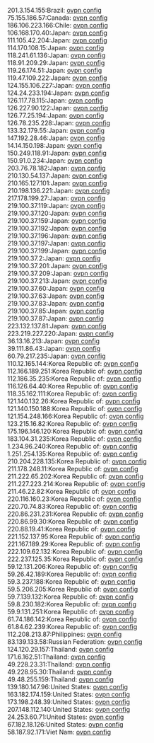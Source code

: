 201.3.154.155:Brazil: [ovpn config](vpn/201_3_154_155.ovpn)  
75.155.186.57:Canada: [ovpn config](vpn/75_155_186_57.ovpn)  
186.106.223.166:Chile: [ovpn config](vpn/186_106_223_166.ovpn)  
106.168.170.40:Japan: [ovpn config](vpn/106_168_170_40.ovpn)  
111.105.42.204:Japan: [ovpn config](vpn/111_105_42_204.ovpn)  
114.170.108.15:Japan: [ovpn config](vpn/114_170_108_15.ovpn)  
118.241.61.136:Japan: [ovpn config](vpn/118_241_61_136.ovpn)  
118.91.209.29:Japan: [ovpn config](vpn/118_91_209_29.ovpn)  
119.26.174.51:Japan: [ovpn config](vpn/119_26_174_51.ovpn)  
119.47.109.222:Japan: [ovpn config](vpn/119_47_109_222.ovpn)  
124.155.106.227:Japan: [ovpn config](vpn/124_155_106_227.ovpn)  
124.24.233.194:Japan: [ovpn config](vpn/124_24_233_194.ovpn)  
126.117.78.115:Japan: [ovpn config](vpn/126_117_78_115.ovpn)  
126.227.90.122:Japan: [ovpn config](vpn/126_227_90_122.ovpn)  
126.77.25.194:Japan: [ovpn config](vpn/126_77_25_194.ovpn)  
126.78.235.228:Japan: [ovpn config](vpn/126_78_235_228.ovpn)  
133.32.179.55:Japan: [ovpn config](vpn/133_32_179_55.ovpn)  
147.192.28.46:Japan: [ovpn config](vpn/147_192_28_46.ovpn)  
14.14.150.198:Japan: [ovpn config](vpn/14_14_150_198.ovpn)  
150.249.118.91:Japan: [ovpn config](vpn/150_249_118_91.ovpn)  
150.91.0.234:Japan: [ovpn config](vpn/150_91_0_234.ovpn)  
203.76.78.182:Japan: [ovpn config](vpn/203_76_78_182.ovpn)  
210.130.54.137:Japan: [ovpn config](vpn/210_130_54_137.ovpn)  
210.165.127.101:Japan: [ovpn config](vpn/210_165_127_101.ovpn)  
210.198.136.221:Japan: [ovpn config](vpn/210_198_136_221.ovpn)  
217.178.199.27:Japan: [ovpn config](vpn/217_178_199_27.ovpn)  
219.100.37.119:Japan: [ovpn config](vpn/219_100_37_119.ovpn)  
219.100.37.120:Japan: [ovpn config](vpn/219_100_37_120.ovpn)  
219.100.37.159:Japan: [ovpn config](vpn/219_100_37_159.ovpn)  
219.100.37.192:Japan: [ovpn config](vpn/219_100_37_192.ovpn)  
219.100.37.196:Japan: [ovpn config](vpn/219_100_37_196.ovpn)  
219.100.37.197:Japan: [ovpn config](vpn/219_100_37_197.ovpn)  
219.100.37.199:Japan: [ovpn config](vpn/219_100_37_199.ovpn)  
219.100.37.2:Japan: [ovpn config](vpn/219_100_37_2.ovpn)  
219.100.37.201:Japan: [ovpn config](vpn/219_100_37_201.ovpn)  
219.100.37.209:Japan: [ovpn config](vpn/219_100_37_209.ovpn)  
219.100.37.213:Japan: [ovpn config](vpn/219_100_37_213.ovpn)  
219.100.37.60:Japan: [ovpn config](vpn/219_100_37_60.ovpn)  
219.100.37.63:Japan: [ovpn config](vpn/219_100_37_63.ovpn)  
219.100.37.83:Japan: [ovpn config](vpn/219_100_37_83.ovpn)  
219.100.37.85:Japan: [ovpn config](vpn/219_100_37_85.ovpn)  
219.100.37.87:Japan: [ovpn config](vpn/219_100_37_87.ovpn)  
223.132.137.81:Japan: [ovpn config](vpn/223_132_137_81.ovpn)  
223.219.227.220:Japan: [ovpn config](vpn/223_219_227_220.ovpn)  
36.13.16.213:Japan: [ovpn config](vpn/36_13_16_213.ovpn)  
39.111.86.43:Japan: [ovpn config](vpn/39_111_86_43.ovpn)  
60.79.217.235:Japan: [ovpn config](vpn/60_79_217_235.ovpn)  
110.12.165.144:Korea Republic of: [ovpn config](vpn/110_12_165_144.ovpn)  
112.166.189.251:Korea Republic of: [ovpn config](vpn/112_166_189_251.ovpn)  
112.186.35.235:Korea Republic of: [ovpn config](vpn/112_186_35_235.ovpn)  
116.126.64.40:Korea Republic of: [ovpn config](vpn/116_126_64_40.ovpn)  
118.35.162.111:Korea Republic of: [ovpn config](vpn/118_35_162_111.ovpn)  
121.140.132.26:Korea Republic of: [ovpn config](vpn/121_140_132_26.ovpn)  
121.140.150.188:Korea Republic of: [ovpn config](vpn/121_140_150_188.ovpn)  
121.154.248.166:Korea Republic of: [ovpn config](vpn/121_154_248_166.ovpn)  
123.215.16.82:Korea Republic of: [ovpn config](vpn/123_215_16_82.ovpn)  
175.196.146.120:Korea Republic of: [ovpn config](vpn/175_196_146_120.ovpn)  
183.104.31.235:Korea Republic of: [ovpn config](vpn/183_104_31_235.ovpn)  
1.234.96.240:Korea Republic of: [ovpn config](vpn/1_234_96_240.ovpn)  
1.251.254.135:Korea Republic of: [ovpn config](vpn/1_251_254_135.ovpn)  
210.204.228.135:Korea Republic of: [ovpn config](vpn/210_204_228_135.ovpn)  
211.178.248.11:Korea Republic of: [ovpn config](vpn/211_178_248_11.ovpn)  
211.222.65.202:Korea Republic of: [ovpn config](vpn/211_222_65_202.ovpn)  
211.227.223.214:Korea Republic of: [ovpn config](vpn/211_227_223_214.ovpn)  
211.46.22.82:Korea Republic of: [ovpn config](vpn/211_46_22_82.ovpn)  
220.116.160.23:Korea Republic of: [ovpn config](vpn/220_116_160_23.ovpn)  
220.70.74.83:Korea Republic of: [ovpn config](vpn/220_70_74_83.ovpn)  
220.86.231.231:Korea Republic of: [ovpn config](vpn/220_86_231_231.ovpn)  
220.86.99.30:Korea Republic of: [ovpn config](vpn/220_86_99_30.ovpn)  
220.88.19.41:Korea Republic of: [ovpn config](vpn/220_88_19_41.ovpn)  
221.152.137.95:Korea Republic of: [ovpn config](vpn/221_152_137_95.ovpn)  
221.167.189.29:Korea Republic of: [ovpn config](vpn/221_167_189_29.ovpn)  
222.109.62.132:Korea Republic of: [ovpn config](vpn/222_109_62_132.ovpn)  
222.237.125.35:Korea Republic of: [ovpn config](vpn/222_237_125_35.ovpn)  
59.12.131.206:Korea Republic of: [ovpn config](vpn/59_12_131_206.ovpn)  
59.26.42.189:Korea Republic of: [ovpn config](vpn/59_26_42_189.ovpn)  
59.3.237.188:Korea Republic of: [ovpn config](vpn/59_3_237_188.ovpn)  
59.5.206.205:Korea Republic of: [ovpn config](vpn/59_5_206_205.ovpn)  
59.7.139.132:Korea Republic of: [ovpn config](vpn/59_7_139_132.ovpn)  
59.8.230.182:Korea Republic of: [ovpn config](vpn/59_8_230_182.ovpn)  
59.9.131.251:Korea Republic of: [ovpn config](vpn/59_9_131_251.ovpn)  
61.74.186.142:Korea Republic of: [ovpn config](vpn/61_74_186_142.ovpn)  
61.84.62.239:Korea Republic of: [ovpn config](vpn/61_84_62_239.ovpn)  
112.208.213.87:Philippines: [ovpn config](vpn/112_208_213_87.ovpn)  
83.139.133.58:Russian Federation: [ovpn config](vpn/83_139_133_58.ovpn)  
124.120.29.157:Thailand: [ovpn config](vpn/124_120_29_157.ovpn)  
171.6.162.51:Thailand: [ovpn config](vpn/171_6_162_51.ovpn)  
49.228.23.31:Thailand: [ovpn config](vpn/49_228_23_31.ovpn)  
49.228.95.30:Thailand: [ovpn config](vpn/49_228_95_30.ovpn)  
49.48.255.159:Thailand: [ovpn config](vpn/49_48_255_159.ovpn)  
139.180.147.96:United States: [ovpn config](vpn/139_180_147_96.ovpn)  
163.182.174.159:United States: [ovpn config](vpn/163_182_174_159.ovpn)  
173.198.248.39:United States: [ovpn config](vpn/173_198_248_39.ovpn)  
207.148.112.140:United States: [ovpn config](vpn/207_148_112_140.ovpn)  
24.253.60.71:United States: [ovpn config](vpn/24_253_60_71.ovpn)  
67.182.18.126:United States: [ovpn config](vpn/67_182_18_126.ovpn)  
58.187.92.171:Viet Nam: [ovpn config](vpn/58_187_92_171.ovpn)  
